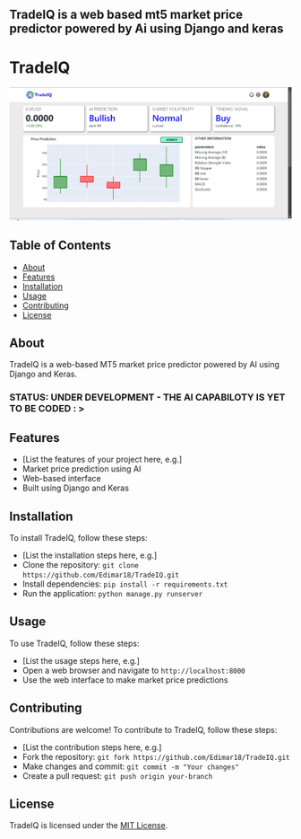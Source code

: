## TradeIQ is a web based mt5 market price predictor powered by Ai using Django and keras

# TradeIQ

![Image description](screenshot.png)

## Table of Contents

* [About](#about)
* [Features](#features)
* [Installation](#installation)
* [Usage](#usage)
* [Contributing](#contributing)
* [License](#license)

## About

TradeIQ is a web-based MT5 market price predictor powered by AI using Django and Keras.

### STATUS: UNDER DEVELOPMENT - THE AI CAPABILOTY IS YET TO BE CODED : >

## Features

* [List the features of your project here, e.g.]
* Market price prediction using AI
* Web-based interface
* Built using Django and Keras

## Installation

To install TradeIQ, follow these steps:

* [List the installation steps here, e.g.]
* Clone the repository: `git clone https://github.com/Edimar18/TradeIQ.git`
* Install dependencies: `pip install -r requirements.txt`
* Run the application: `python manage.py runserver`

## Usage

To use TradeIQ, follow these steps:

* [List the usage steps here, e.g.]
* Open a web browser and navigate to `http://localhost:8000`
* Use the web interface to make market price predictions

## Contributing

Contributions are welcome! To contribute to TradeIQ, follow these steps:

* [List the contribution steps here, e.g.]
* Fork the repository: `git fork https://github.com/Edimar18/TradeIQ.git`
* Make changes and commit: `git commit -m "Your changes"`
* Create a pull request: `git push origin your-branch`

## License

TradeIQ is licensed under the [MIT License](https://opensource.org/licenses/MIT).

